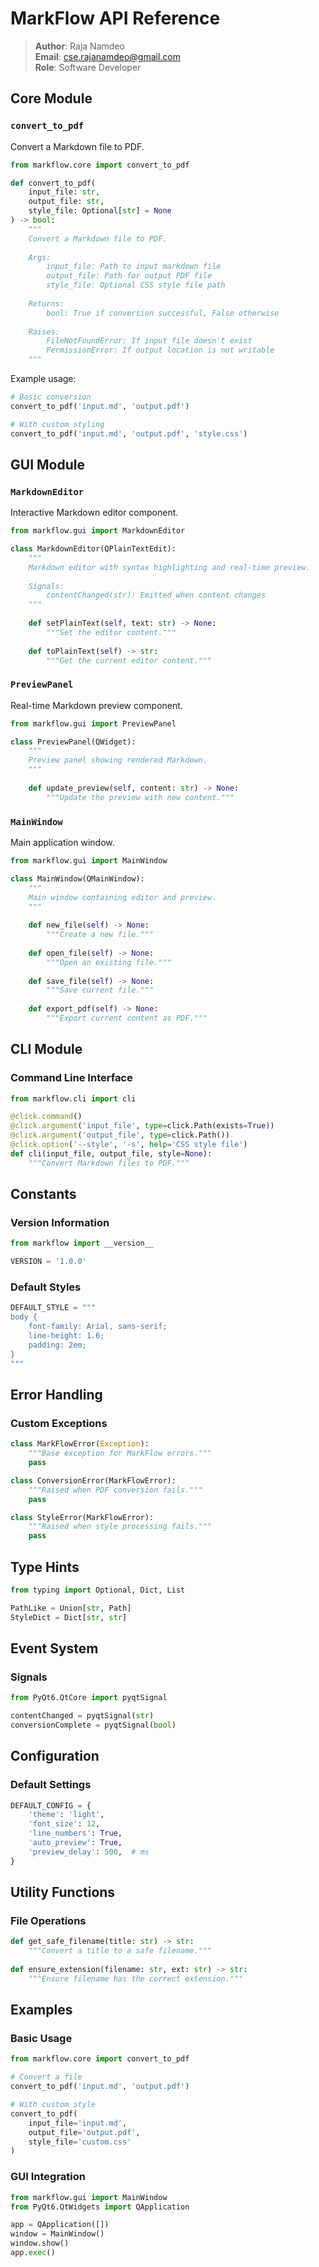 # MarkFlow API Reference

> **Author**: Raja Namdeo  
> **Email**: cse.rajanamdeo@gmail.com  
> **Role**: Software Developer  

## Core Module

### `convert_to_pdf`

Convert a Markdown file to PDF.

```python
from markflow.core import convert_to_pdf

def convert_to_pdf(
    input_file: str,
    output_file: str,
    style_file: Optional[str] = None
) -> bool:
    """
    Convert a Markdown file to PDF.
    
    Args:
        input_file: Path to input markdown file
        output_file: Path for output PDF file
        style_file: Optional CSS style file path
    
    Returns:
        bool: True if conversion successful, False otherwise
    
    Raises:
        FileNotFoundError: If input file doesn't exist
        PermissionError: If output location is not writable
    """
```

Example usage:
```python
# Basic conversion
convert_to_pdf('input.md', 'output.pdf')

# With custom styling
convert_to_pdf('input.md', 'output.pdf', 'style.css')
```

## GUI Module

### `MarkdownEditor`

Interactive Markdown editor component.

```python
from markflow.gui import MarkdownEditor

class MarkdownEditor(QPlainTextEdit):
    """
    Markdown editor with syntax highlighting and real-time preview.
    
    Signals:
        contentChanged(str): Emitted when content changes
    """
    
    def setPlainText(self, text: str) -> None:
        """Set the editor content."""
        
    def toPlainText(self) -> str:
        """Get the current editor content."""
```

### `PreviewPanel`

Real-time Markdown preview component.

```python
from markflow.gui import PreviewPanel

class PreviewPanel(QWidget):
    """
    Preview panel showing rendered Markdown.
    """
    
    def update_preview(self, content: str) -> None:
        """Update the preview with new content."""
```

### `MainWindow`

Main application window.

```python
from markflow.gui import MainWindow

class MainWindow(QMainWindow):
    """
    Main window containing editor and preview.
    """
    
    def new_file(self) -> None:
        """Create a new file."""
        
    def open_file(self) -> None:
        """Open an existing file."""
        
    def save_file(self) -> None:
        """Save current file."""
        
    def export_pdf(self) -> None:
        """Export current content as PDF."""
```

## CLI Module

### Command Line Interface

```python
from markflow.cli import cli

@click.command()
@click.argument('input_file', type=click.Path(exists=True))
@click.argument('output_file', type=click.Path())
@click.option('--style', '-s', help='CSS style file')
def cli(input_file, output_file, style=None):
    """Convert Markdown files to PDF."""
```

## Constants

### Version Information
```python
from markflow import __version__

VERSION = '1.0.0'
```

### Default Styles
```python
DEFAULT_STYLE = """
body {
    font-family: Arial, sans-serif;
    line-height: 1.6;
    padding: 2em;
}
"""
```

## Error Handling

### Custom Exceptions
```python
class MarkFlowError(Exception):
    """Base exception for MarkFlow errors."""
    pass

class ConversionError(MarkFlowError):
    """Raised when PDF conversion fails."""
    pass

class StyleError(MarkFlowError):
    """Raised when style processing fails."""
    pass
```

## Type Hints

```python
from typing import Optional, Dict, List

PathLike = Union[str, Path]
StyleDict = Dict[str, str]
```

## Event System

### Signals
```python
from PyQt6.QtCore import pyqtSignal

contentChanged = pyqtSignal(str)
conversionComplete = pyqtSignal(bool)
```

## Configuration

### Default Settings
```python
DEFAULT_CONFIG = {
    'theme': 'light',
    'font_size': 12,
    'line_numbers': True,
    'auto_preview': True,
    'preview_delay': 500,  # ms
}
```

## Utility Functions

### File Operations
```python
def get_safe_filename(title: str) -> str:
    """Convert a title to a safe filename."""
    
def ensure_extension(filename: str, ext: str) -> str:
    """Ensure filename has the correct extension."""
```

## Examples

### Basic Usage
```python
from markflow.core import convert_to_pdf

# Convert a file
convert_to_pdf('input.md', 'output.pdf')

# With custom style
convert_to_pdf(
    input_file='input.md',
    output_file='output.pdf',
    style_file='custom.css'
)
```

### GUI Integration
```python
from markflow.gui import MainWindow
from PyQt6.QtWidgets import QApplication

app = QApplication([])
window = MainWindow()
window.show()
app.exec()
